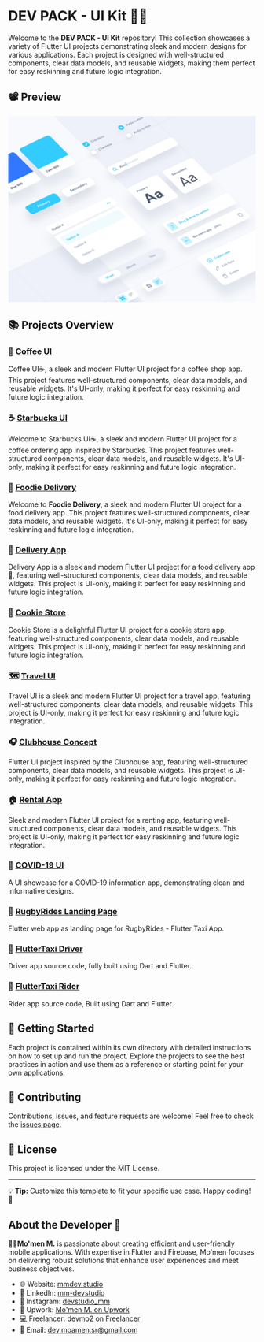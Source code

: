 # DEV PACK - UI Kit 📱🎨

Welcome to the **DEV PACK - UI Kit** repository! This collection showcases a variety of Flutter UI projects demonstrating sleek and modern designs for various applications. Each project is designed with well-structured components, clear data models, and reusable widgets, making them perfect for easy reskinning and future logic integration.

## 📽 Preview

![App Demo](preview/UI.png)

## 📚 Projects Overview

### 🧋 [Coffee UI](https://github.com/mo2men184/coffee-ui)
Coffee UI☕️, a sleek and modern Flutter UI project for a coffee shop app. This project features well-structured components, clear data models, and reusable widgets. It's UI-only, making it perfect for easy reskinning and future logic integration.

### ☕ [Starbucks UI](https://github.com/mo2men184/starbucks-ui)
Welcome to Starbucks UI☕️, a sleek and modern Flutter UI project for a coffee ordering app inspired by Starbucks. This project features well-structured components, clear data models, and reusable widgets. It's UI-only, making it perfect for easy reskinning and future logic integration.

### 🍱 [Foodie Delivery](https://github.com/mo2men184/foodie-delivery)
Welcome to **Foodie Delivery**, a sleek and modern Flutter UI project for a food delivery app. This project features well-structured components, clear data models, and reusable widgets. It's UI-only, making it perfect for easy reskinning and future logic integration.

### 🍔 [Delivery App](https://github.com/mo2men184/delivery_app)
Delivery App is a sleek and modern Flutter UI project for a food delivery app🍔, featuring well-structured components, clear data models, and reusable widgets. This project is UI-only, making it perfect for easy reskinning and future logic integration.

### 🍪 [Cookie Store](https://github.com/mo2men184/cookie_store)
Cookie Store is a delightful Flutter UI project for a cookie store app, featuring well-structured components, clear data models, and reusable widgets. This project is UI-only, making it perfect for easy reskinning and future logic integration.

### 🗺️ [Travel UI](https://github.com/mo2men184/travel-app-UI)
Travel UI is a sleek and modern Flutter UI project for a travel app, featuring well-structured components, clear data models, and reusable widgets. This project is UI-only, making it perfect for easy reskinning and future logic integration.

### 🎧 [Clubhouse Concept](https://github.com/mo2men184/clubhouse-concept-flutter)
Flutter UI project inspired by the Clubhouse app, featuring well-structured components, clear data models, and reusable widgets. This project is UI-only, making it perfect for easy reskinning and future logic integration.

### 🏠 [Rental App](https://github.com/mo2men184/Flutter-rental-app)
Sleek and modern Flutter UI project for a renting app, featuring well-structured components, clear data models, and reusable widgets. This project is UI-only, making it perfect for easy reskinning and future logic integration.

### 🦠 [COVID-19 UI](https://github.com/mo2men184/covid19)
A UI showcase for a COVID-19 information app, demonstrating clean and informative designs.

### 🚖 [RugbyRides Landing Page](https://github.com/mo2men184/RugbyRides-landing-FlutterWeb)
Flutter web app as landing page for RugbyRides - Flutter Taxi App.

### 🚕 [FlutterTaxi Driver](https://github.com/mo2men184/FlutterTaxi-Driver)
Driver app source code, fully built using Dart and Flutter.

### 🚗 [FlutterTaxi Rider](https://github.com/mo2men184/FlutterTaxi-Rider)
Rider app source code, Built using Dart and Flutter.

## 🚀 Getting Started

Each project is contained within its own directory with detailed instructions on how to set up and run the project. Explore the projects to see the best practices in action and use them as a reference or starting point for your own applications.

## 🤝 Contributing

Contributions, issues, and feature requests are welcome! Feel free to check the [issues page](https://github.com/mo2men184/DEV-UI-Pack/issues).

## 📝 License

This project is licensed under the MIT License.

---

💡 **Tip:** Customize this template to fit your specific use case. Happy coding! 🎉

## About the Developer 🌟

**👨‍💻Mo'men M.** is passionate about creating efficient and user-friendly mobile applications. With expertise in Flutter and Firebase, Mo'men focuses on delivering robust solutions that enhance user experiences and meet business objectives.

- 🌐 Website: [mmdev.studio](https://mmdev.studio/)
- 💼 LinkedIn: [mm-devstudio](https://www.linkedin.com/in/mm-devstudio/)
- 📸 Instagram: [devstudio_mm](https://www.instagram.com/devstudio_mm/)
- 📝 Upwork: [Mo'men M. on Upwork](https://upwork.com/freelancers/mo2men184)
- 💻 Freelancer: [devmo2 on Freelancer](https://www.freelancer.com/u/devmo2)
- 📧 Email: [dev.moamen.sr@gmail.com](mailto:dev.moamen.sr@gmail.com)
